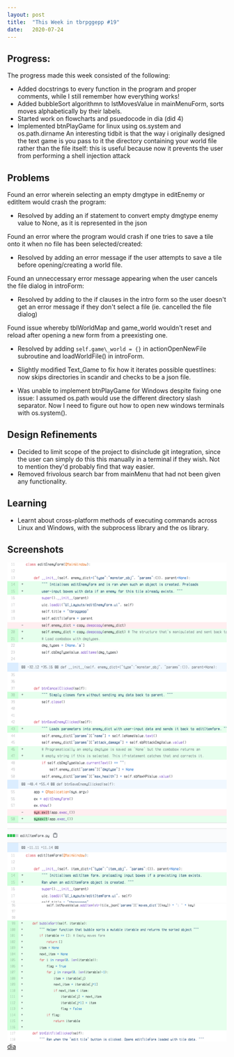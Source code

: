 ```yaml
---
layout: post
title:  "This Week in tbrpggepp #19"
date:   2020-07-24
---
```


## Progress:
The progress made this week consisted of the following:
- Added docstrings to every function in the program and proper comments, while I still remember how everything works!
- Added bubbleSort algorithmn to lstMovesValue in mainMenuForm, sorts moves alphabetically by their labels.
- Started work on flowcharts and psuedocode in dia (did 4)
- Implemented btnPlayGame for linux using os.system and os.path.dirname
An interesting tidbit is that the way i originally designed the text game is you pass to it the directory containing your world file rather than the file itself: this is useful because now it prevents the user from performing a shell injection attack

## Problems
Found an error wherein selecting an empty dmgtype in editEnemy or editItem would crash the program:
- Resolved by adding an if statement to convert empty dmgtype enemy value to None, as it is represented in the json

Found an error where the program would crash if one tries to save a tile onto it when no file has been selected/created:
- Resolved by adding an error message if the user attempts to save a tile before opening/creating a world file.

Found an unneccessary error message appearing when the user cancels the file dialog in introForm:
- Resolved by adding to the if clauses in the intro form so the user doesn't get an error message if they don't select a file (ie. cancelled the file dialog)

Found issue whereby tblWorldMap and game\_world wouldn't reset and reload after opening a new form from a preexisting one.
- Resolved by adding `self.game\_world = {}` in actionOpenNewFile subroutine and loadWorldFile() in introForm.

- Slightly modified Text\_Game to fix how it iterates possible questlines: now skips directories in scandir and checks to be a json file.
- Was unable to implement btnPlayGame for Windows despite fixing one issue: I assumed os.path would use the different directory slash separator. Now I need to figure out how to open new windows terminals with os.system().

## Design Refinements
- Decided to limit scope of the project to disinclude git integration, since the user can simply do this this manually in a terminal if they wish. Not to mention they'd probably find that way easier.
- Removed frivolous search bar from mainMenu that had not been given any functionality.

## Learning
- Learnt about cross-platform methods of executing commands across Linux and Windows, with the subprocess library and the os library.


## Screenshots
![docstrings](/assets/docstringsW12.png)
![bubble](/assets/bubbleSortW12.png)
[dia](/assets/editTileFormDia.png)
